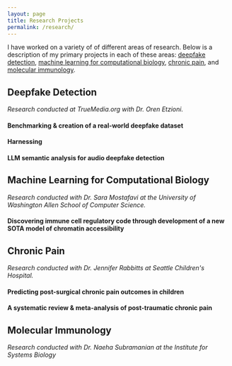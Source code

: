 ```yaml
---
layout: page
title: Research Projects
permalink: /research/
---
```

I have worked on a variety of of different areas of research. Below is a description of my primary projects in each of these areas:
[deepfake detection](#deepfake-detection), 
[machine learning for computational biology](#machine-learning-for-computational-biology),
[chronic pain](#chronic-pain),
and [molecular immunology](#molecular-immunology).

## Deepfake Detection
*Research conducted at TrueMedia.org with Dr. Oren Etzioni.*

#### Benchmarking & creation of a real-world deepfake dataset

#### Harnessing 

#### LLM semantic analysis for audio deepfake detection 

####

## Machine Learning for Computational Biology
*Research conducted with Dr. Sara Mostafavi at the University of Washington Allen School of Computer Science.*
#### Discovering immune cell regulatory code through development of a new SOTA model of chromatin accessibility

## Chronic Pain
*Research conducted with Dr. Jennifer Rabbitts at Seattle Children's Hospital.*

#### Predicting post-surgical chronic pain outcomes in children

#### A systematic review & meta-analysis of post-traumatic chronic pain

## Molecular Immunology
*Research conducted with Dr. Naeha Subramanian at the Institute for Systems Biology*


<!-- You can find the source code for Minima at GitHub:
[jekyll][jekyll-organization] /
[minima](https://github.com/jekyll/minima)

You can find the source code for Jekyll at GitHub:
[jekyll][jekyll-organization] /
[jekyll](https://github.com/jekyll/jekyll)


[jekyll-organization]: https://github.com/jekyll -->
